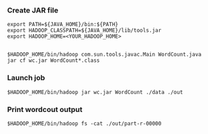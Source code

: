 


### Create JAR file

```
export PATH=${JAVA_HOME}/bin:${PATH}
export HADOOP_CLASSPATH=${JAVA_HOME}/lib/tools.jar
export HADOOP_HOME=<YOUR_HADOOP_HOME>


$HADOOP_HOME/bin/hadoop com.sun.tools.javac.Main WordCount.java
jar cf wc.jar WordCount*.class
```

### Launch job

```
$HADOOP_HOME/bin/hadoop jar wc.jar WordCount ./data ./out
```

### Print wordcout output

```
$HADOOP_HOME/bin/hadoop fs -cat ./out/part-r-00000
```



